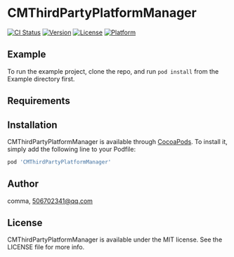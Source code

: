 # CMThirdPartyPlatformManager

[![CI Status](http://img.shields.io/travis/comma/CMThirdPartyPlatformManager.svg?style=flat)](https://travis-ci.org/comma/CMThirdPartyPlatformManager)
[![Version](https://img.shields.io/cocoapods/v/CMThirdPartyPlatformManager.svg?style=flat)](http://cocoapods.org/pods/CMThirdPartyPlatformManager)
[![License](https://img.shields.io/cocoapods/l/CMThirdPartyPlatformManager.svg?style=flat)](http://cocoapods.org/pods/CMThirdPartyPlatformManager)
[![Platform](https://img.shields.io/cocoapods/p/CMThirdPartyPlatformManager.svg?style=flat)](http://cocoapods.org/pods/CMThirdPartyPlatformManager)

## Example

To run the example project, clone the repo, and run `pod install` from the Example directory first.

## Requirements

## Installation

CMThirdPartyPlatformManager is available through [CocoaPods](http://cocoapods.org). To install
it, simply add the following line to your Podfile:

```ruby
pod 'CMThirdPartyPlatformManager'
```

## Author

comma, 506702341@qq.com

## License

CMThirdPartyPlatformManager is available under the MIT license. See the LICENSE file for more info.
